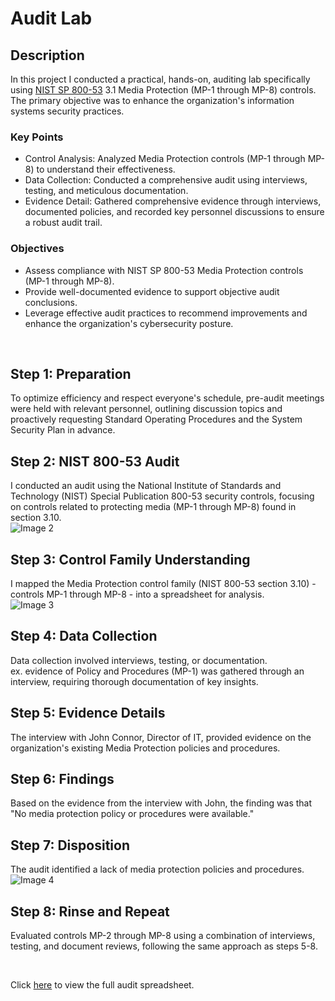 # Audit Lab

## Description

In this project I conducted a practical, hands-on, auditing lab specifically using [NIST SP 800-53](https://nvlpubs.nist.gov/nistpubs/SpecialPublications/NIST.SP.800-53r5.pdf) 3.1 Media Protection (MP-1 through MP-8) controls.
The primary objective was to enhance the organization's information systems security practices.
    
### Key Points
  - Control Analysis: Analyzed Media Protection controls (MP-1 through MP-8) to understand their effectiveness.
  - Data Collection: Conducted a comprehensive audit using interviews, testing, and meticulous documentation.
  - Evidence Detail: Gathered comprehensive evidence through interviews, documented policies, and recorded key personnel discussions to ensure a robust audit trail.

### Objectives
  - Assess compliance with NIST SP 800-53 Media Protection controls (MP-1 through MP-8).
  - Provide well-documented evidence to support objective audit conclusions.
  - Leverage effective audit practices to recommend improvements and enhance the organization's cybersecurity posture.
     
<br>


## Step 1: Preparation
To optimize efficiency and respect everyone's schedule, pre-audit meetings were held with relevant personnel, outlining discussion topics and proactively requesting Standard Operating Procedures and the System Security Plan in advance.

## Step 2: NIST 800-53 Audit
I conducted an audit using the National Institute of Standards and Technology (NIST) Special Publication 800-53 security controls, focusing on controls related to protecting media (MP-1 through MP-8) found in section 3.10. <br>
![Image 2](https://github.com/Manny-D/Audit-Lab/assets/99146530/b4298a7b-c8cb-4e7f-a540-7c7092572869)

## Step 3: Control Family Understanding 
I mapped the Media Protection control family (NIST 800-53 section 3.10) - controls MP-1 through MP-8 - into a spreadsheet for analysis. <br>
![Image 3](https://github.com/Manny-D/Audit-Lab/assets/99146530/eeabce8d-f6b5-4e15-a74d-ec3f348b051e) <br>

## Step 4: Data Collection
Data collection involved interviews, testing, or documentation. <br>
ex. evidence of Policy and Procedures (MP-1) was gathered through an interview, requiring thorough documentation of key insights. <br>

## Step 5: Evidence Details  
The interview with John Connor, Director of IT, provided evidence on the organization's existing Media Protection policies and procedures. <br>

## Step 6: Findings
Based on the evidence from the interview with John, the finding was that "No media protection policy or procedures were available." <br>

## Step 7: Disposition
The audit identified a lack of media protection policies and procedures. <br/>
![Image 4](https://github.com/Manny-D/Audit-Lab/assets/99146530/5d4bb0ae-b4ae-481d-909d-02c2576a0f5c)

## Step 8: Rinse and Repeat  
Evaluated controls MP-2 through MP-8 using a combination of interviews, testing, and document reviews, following the same approach as steps 5-8. <br>

<br>

Click [here](https://docs.google.com/spreadsheets/d/17433iyECdZrIzeGKufFavIlnTmdRoH_V/edit#gid=1504451304) to view the full audit spreadsheet.
